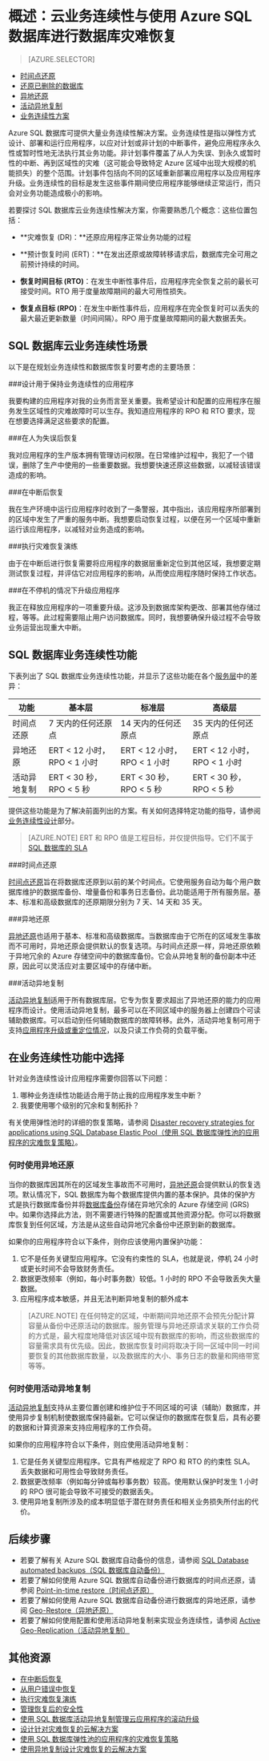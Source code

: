 <properties
   pageTitle="云业务连续性 - 数据库恢复 - SQL 数据库 | Azure"
   description="了解 Azure SQL 数据库如何支持云业务连续性和数据库恢复以及如何帮助保持运行任务关键型云应用程序。"
   keywords="业务连续性, 云业务连续性, 数据库灾难恢复, 数据库恢复"
   services="sql-database"
   documentationCenter=""
   authors="elfisher"
   manager="jhubbard"
   editor="monicar"/>

<tags
   ms.service="sql-database"
   ms.date="06/09/2016"
   wacn.date="07/21/2016"/>

# 概述：云业务连续性与使用 Azure SQL 数据库进行数据库灾难恢复

> [AZURE.SELECTOR]
- [时间点还原](/documentation/articles/sql-database-point-in-time-restore)
- [还原已删除的数据库](/documentation/articles/sql-database-restore-deleted-database-powershell/)
- [异地还原](/documentation/articles/sql-database-geo-restore)
- [活动异地复制](/documentation/articles/sql-database-geo-replication-overview)
- [业务连续性方案](/documentation/articles/sql-database-business-continuity-scenarios)

Azure SQL 数据库可提供大量业务连续性解决方案。业务连续性是指以弹性方式设计、部署和运行应用程序，以应对计划或非计划的中断事件，避免应用程序永久性或暂时性地无法执行其业务功能。非计划事件覆盖了从人为失误、到永久或暂时性的中断、再到区域性的灾难（这可能会导致特定 Azure 区域中出现大规模的机能损失）的整个范围。计划事件包括向不同的区域重新部署应用程序以及应用程序升级。业务连续性的目标是发生这些事件期间使应用程序能够继续正常运行，而只会对业务功能造成极小的影响。

若要探讨 SQL 数据库云业务连续性解决方案，你需要熟悉几个概念：这些位置包括：

* **灾难恢复 (DR)：**还原应用程序正常业务功能的过程

* **预计恢复时间 (ERT)：**在发出还原或故障转移请求后，数据库完全可用之前预计持续的时间。

* **恢复时间目标 (RTO)**：在发生中断性事件后，应用程序完全恢复之前的最长可接受时间。RTO 用于度量故障期间的最大可用性损失。

* **恢复点目标 (RPO)**：在发生中断性事件后，应用程序在完全恢复时可以丢失的最大最近更新数量（时间间隔）。RPO 用于度量故障期间的最大数据丢失。


## SQL 数据库云业务连续性场景

以下是在规划业务连续性和数据库恢复时要考虑的主要场景：

###设计用于保持业务连续性的应用程序

我要构建的应用程序对我的业务而言至关重要。我希望设计和配置的应用程序在服务发生区域性的灾难故障时可以生存。我知道应用程序的 RPO 和 RTO 要求，现在想要选择满足这些要求的配置。

###在人为失误后恢复

我对应用程序的生产版本拥有管理访问权限。在日常维护过程中，我犯了一个错误，删除了生产中使用的一些重要数据。我想要快速还原这些数据，以减轻该错误造成的影响。

###在中断后恢复

我在生产环境中运行应用程序时收到了一条警报，其中指出，该应用程序所部署到的区域中发生了严重的服务中断。我想要启动恢复过程，以便在另一个区域中重新运行该应用程序，以减轻对业务造成的影响。

###执行灾难恢复演练

由于在中断后进行恢复需要将应用程序的数据层重新定位到其他区域，我想要定期测试恢复过程，并评估它对应用程序的影响，从而使应用程序随时保持工作状态。

###在不停机的情况下升级应用程序

我正在释放应用程序的一项重要升级。这涉及到数据库架构更改、部署其他存储过程，等等。此过程需要阻止用户访问数据库。同时，我想要确保升级过程不会导致业务运营出现重大中断。

## SQL 数据库业务连续性功能

下表列出了 SQL 数据库业务连续性功能，并显示了这些功能在各个[服务层](/documentation/articles/sql-database-service-tiers)中的差异：

| 功能 | 基本层 | 标准层 |高级层
| --- |--- | --- | ---
| 时间点还原 | 7 天内的任何还原点 | 14 天内的任何还原点 | 35 天内的任何还原点
| 异地还原 | ERT < 12 小时，RPO < 1 小时 | ERT < 12 小时，RPO < 1 小时 | ERT < 12 小时，RPO < 1 小时
| 活动异地复制 | ERT < 30 秒，RPO < 5 秒 | ERT < 30 秒，RPO < 5 秒 | ERT < 30 秒，RPO < 5 秒

提供这些功能是为了解决前面列出的方案。有关如何选择特定功能的指导，请参阅[业务连续性设计](/documentation/articles/sql-database-business-continuity-scenarios/)部分。

> [AZURE.NOTE] ERT 和 RPO 值是工程目标，并仅提供指导。它们不属于 [SQL 数据库的 SLA](/support/legal/sla)


###时间点还原

[时间点还原](/documentation/articles/sql-database-point-in-time-restore/)旨在将数据库还原到以前的某个时间点。它使用服务自动为每个用户数据库维护的数据库备份、增量备份和事务日志备份。此功能适用于所有服务层。基本、标准和高级数据库的还原期限分别为 7 天、14 天和 35 天。

###异地还原

[异地还原](/documentation/articles/sql-database-geo-restore/)也适用于基本、标准和高级数据库。当数据库由于它所在的区域发生事故而不可用时，异地还原会提供默认的恢复选项。与时间点还原一样，异地还原依赖于异地冗余的 Azure 存储空间中的数据库备份。它会从异地复制的备份副本中还原，因此可以灵活应对主要区域中的存储中断。

###活动异地复制

[活动异地复制](/documentation/articles/sql-database-geo-replication-overview)适用于所有数据库层。它专为恢复要求超出了异地还原的能力的应用程序而设计。使用活动异地复制，最多可以在不同区域中的服务器上创建四个可读辅助数据库。可以启动到任何辅助数据库的故障转移。此外，活动异地复制可用于支持[应用程序升级或重定位情况](/documentation/articles/sql-database-manage-application-rolling-upgrade)，以及只读工作负荷的负载平衡。

## 在业务连续性功能中选择

针对业务连续性设计应用程序需要你回答以下问题：

1. 哪种业务连续性功能适合用于防止我的应用程序发生中断？
2. 我要使用哪个级别的冗余和复制拓扑？

有关使用弹性池时的详细的恢复策略，请参阅 [Disaster recovery strategies for applications using SQL Database Elastic Pool（使用 SQL 数据库弹性池的应用程序的灾难恢复策略）](/documentation/articles/sql-database-disaster-recovery-strategies-for-applications-with-elastic-pool)。

### 何时使用异地还原

当你的数据库因其所在的区域发生事故而不可用时，[异地还原](/documentation/articles/sql-database-geo-restore)会提供默认的恢复选项。默认情况下，SQL 数据库为每个数据库提供内置的基本保护。具体的保护方式是执行数据库备份并将[数据库备份](/documentation/articles/sql-database-automated-backups)存储在异地冗余的 Azure 存储空间 (GRS) 中。如果你选择此方法，则不需要进行特殊的配置或其他资源分配。你可以将数据库恢复到任何区域，方法是从这些自动异地冗余备份中还原到新的数据库。

如果你的应用程序符合以下条件，则你应该使用内置保护功能：

1. 它不是任务关键型应用程序。它没有约束性的 SLA，也就是说，停机 24 小时或更长时间不会导致财务责任。
2. 数据更改频率（例如，每小时事务数）较低。1 小时的 RPO 不会导致丢失大量数据。
3. 应用程序成本敏感，并且无法判断异地复制的额外成本 

> [AZURE.NOTE] 在任何特定的区域，中断期间异地还原不会预先分配计算容量从备份中还原活动的数据库。服务管理与异地还原请求关联的工作负荷的方式是，最大程度地降低对该区域中现有数据库的影响，而这些数据库的容量需求具有优先级。因此，数据库恢复时间将取决于同一区域中同一时间要恢复的其他数据库数量，以及数据库的大小、事务日志的数量和网络带宽等等。

### 何时使用活动异地复制

[活动异地复制](/documentation/articles/sql-database-geo-replication-overview)支持从主要位置创建和维护位于不同区域的可读（辅助）数据库，并使用异步复制机制使数据库保持最新。它可以保证你的数据库在恢复后，具有必要的数据和计算资源来支持应用程序的工作负荷。

如果你的应用程序符合以下条件，则应使用活动异地复制：

1. 它是任务关键型应用程序。它具有严格规定了 RPO 和 RTO 的约束性 SLA。丢失数据和可用性会导致财务责任。 
2. 数据更改频率（例如每分钟或每秒事务数）较高。使用默认保护时发生 1 小时的 RPO 很可能会导致不可接受的数据丢失。
3. 使用异地复制所涉及的成本明显低于潜在财务责任和相关业务损失所付出的代价。


## 后续步骤

- 若要了解有关 Azure SQL 数据库自动备份的信息，请参阅 [SQL Database automated backups（SQL 数据库自动备份）](/documentation/articles/sql-database-automated-backups)
- 若要了解如何使用 Azure SQL 数据库自动备份进行数据库的时间点还原，请参阅 [Point-in-time restore（时间点还原）](/documentation/articles/sql-database-point-in-time-restore)
- 若要了解如何使用 Azure SQL 数据库自动备份进行数据库的异地还原，请参阅 [Geo-Restore（异地还原）](/documentation/articles/sql-database-geo-restore)
- 若要了解如何使用配置和使用活动异地复制来实现业务连续性，请参阅 [Active Geo-Replication（活动异地复制）](/documentation/articles/sql-database-geo-replication-overview)

## 其他资源

- [在中断后恢复](/documentation/articles/sql-database-disaster-recovery)
- [从用户错误中恢复](/documentation/articles/sql-database-user-error-recovery)
- [执行灾难恢复演练](/documentation/articles/sql-database-disaster-recovery-drills)
- [管理恢复后的安全性](/documentation/articles/sql-database-geo-replication-security-config)
- [使用 SQL 数据库活动异地复制管理云应用程序的滚动升级](/documentation/articles/sql-database-manage-application-rolling-upgrade)
- [设计针对灾难恢复的云解决方案](/documentation/articles/sql-database-designing-cloud-solutions-for-disaster-recovery)
- [使用 SQL 数据库弹性池的应用程序的灾难恢复策略](/documentation/articles/sql-database-disaster-recovery-strategies-for-applications-with-elastic-pool)
- [使用异地复制设计灾难恢复的云解决方案](/documentation/articles/sql-database-designing-cloud-solutions-for-disaster-recovery)

<!---HONumber=Mooncake_0704_2016-->